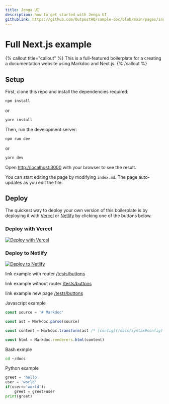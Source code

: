 ```yaml
---
title: Jenga UI
description: how to get started with Jenga UI
githublink: https://github.com/OutpostHQ/sample-doc/blob/main/pages/index.md
---
```


# Full Next.js example

{% callout title="callout" %}
This is a full-featured boilerplate for a creating a documentation website using Markdoc and Next.js.
{% /callout %}

## Setup

First, clone this repo and install the dependencies required:

```bash
npm install
```

or

```bash
yarn install
```

Then, run the development server:

```bash
npm run dev
```

or

```bash
yarn dev
```

Open [http://localhost:3000](http://localhost:3000) with your browser to see the result.

You can start editing the page by modifying `index.md`. The page auto-updates as you edit the file.

## Deploy

The quickest way to deploy your own version of this boilerplate is by deploying it with [Vercel](https://vercel.com) or [Netlify](https://www.netlify.com/) by clicking one of the buttons below.

### Deploy with Vercel

[![Deploy with Vercel](https://vercel.com/button)](https://vercel.com/new/clone?repository-url=https://github.com/markdoc/next.js-starter)

### Deploy to Netlify

[![Deploy to Netlify](https://www.netlify.com/img/deploy/button.svg)](https://app.netlify.com/start/deploy?repository=https://github.com/markdoc/next.js-starter)

link example with router
[/tests/buttons](/tests/buttons)

link example without router
[/tests/buttons](@/tests/buttons)

link example new page
[/tests/buttons](!/tests/buttons)

Javascript example

```js
const source = '# Markdoc'

const ast = Markdoc.parse(source)

const content = Markdoc.transform(ast /* [config](/docs/syntax#config) */)

const html = Markdoc.renderers.html(content)
```

Bash exmple

```bash
cd ~/docs
```

Python example

```python
greet = 'hello'
user = 'world'
if(user=='world'):
    greet = greet+user
print(greet)

```

